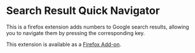 # Search Result Quick Navigator

This is a firefox extension adds numbers to Google search results, allowing you
to navigate them by pressing the corresponding key.

This extension is available as a
[Firefox Add-on](https://addons.mozilla.org/en-GB/firefox/addon/search-result-quick-navigator/).
